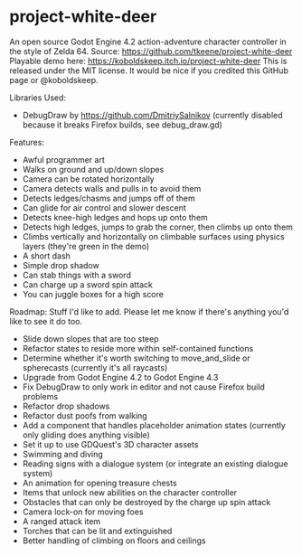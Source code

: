 # project-white-deer
An open source Godot Engine 4.2 action-adventure character controller in the style of Zelda 64.
Source: https://github.com/tkeene/project-white-deer
Playable demo here: https://koboldskeep.itch.io/project-white-deer
This is released under the MIT license. It would be nice if you credited this GitHub page or @koboldskeep.

Libraries Used:
* DebugDraw by https://github.com/DmitriySalnikov (currently disabled because it breaks Firefox builds, see debug_draw.gd)

Features:
* Awful programmer art
* Walks on ground and up/down slopes
* Camera can be rotated horizontally
* Camera detects walls and pulls in to avoid them
* Detects ledges/chasms and jumps off of them
* Can glide for air control and slower descent
* Detects knee-high ledges and hops up onto them
* Detects high ledges, jumps to grab the corner, then climbs up onto them
* Climbs vertically and horizontally on climbable surfaces using physics layers (they're green in the demo)
* A short dash
* Simple drop shadow
* Can stab things with a sword
* Can charge up a sword spin attack
* You can juggle boxes for a high score

Roadmap: Stuff I'd like to add. Please let me know if there's anything you'd like to see it do too.
* Slide down slopes that are too steep
* Refactor states to reside more within self-contained functions
* Determine whether it's worth switching to move_and_slide or spherecasts (currently it's all raycasts)
* Upgrade from Godot Engine 4.2 to Godot Engine 4.3
* Fix DebugDraw to only work in editor and not cause Firefox build problems
* Refactor drop shadows
* Refactor dust poofs from walking
* Add a component that handles placeholder animation states (currently only gliding does anything visible)
* Set it up to use GDQuest's 3D character assets
* Swimming and diving
* Reading signs with a dialogue system (or integrate an existing dialogue system)
* An animation for opening treasure chests
* Items that unlock new abilities on the character controller
* Obstacles that can only be destroyed by the charge up spin attack
* Camera lock-on for moving foes
* A ranged attack item
* Torches that can be lit and extinguished
* Better handling of climbing on floors and ceilings